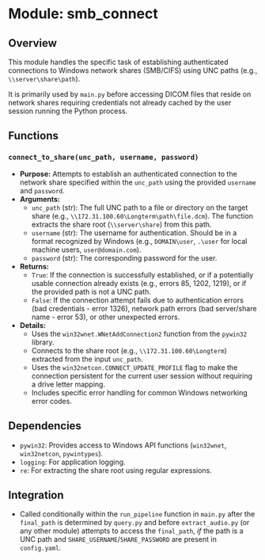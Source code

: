 # Module: smb_connect

## Overview

This module handles the specific task of establishing authenticated connections to Windows network shares (SMB/CIFS) using UNC paths (e.g., `\\server\share\path`).

It is primarily used by `main.py` before accessing DICOM files that reside on network shares requiring credentials not already cached by the user session running the Python process.

## Functions

### `connect_to_share(unc_path, username, password)`

*   **Purpose:** Attempts to establish an authenticated connection to the network share specified within the `unc_path` using the provided `username` and `password`.
*   **Arguments:**
    *   `unc_path` (str): The full UNC path to a file or directory on the target share (e.g., `\\172.31.100.60\Longterm\path\file.dcm`). The function extracts the share root (`\\server\share`) from this path.
    *   `username` (str): The username for authentication. Should be in a format recognized by Windows (e.g., `DOMAIN\user`, `.\user` for local machine users, `user@domain.com`).
    *   `password` (str): The corresponding password for the user.
*   **Returns:**
    *   `True`: If the connection is successfully established, or if a potentially usable connection already exists (e.g., errors 85, 1202, 1219), or if the provided path is not a UNC path.
    *   `False`: If the connection attempt fails due to authentication errors (bad credentials - error 1326), network path errors (bad server/share name - error 53), or other unexpected errors.
*   **Details:**
    *   Uses the `win32wnet.WNetAddConnection2` function from the `pywin32` library.
    *   Connects to the share root (e.g., `\\172.31.100.60\Longterm`) extracted from the input `unc_path`.
    *   Uses the `win32netcon.CONNECT_UPDATE_PROFILE` flag to make the connection persistent for the current user session without requiring a drive letter mapping.
    *   Includes specific error handling for common Windows networking error codes.

## Dependencies

*   `pywin32`: Provides access to Windows API functions (`win32wnet`, `win32netcon`, `pywintypes`).
*   `logging`: For application logging.
*   `re`: For extracting the share root using regular expressions.

## Integration

*   Called conditionally within the `run_pipeline` function in `main.py` after the `final_path` is determined by `query.py` and before `extract_audio.py` (or any other module) attempts to access the `final_path`, *if* the path is a UNC path and `SHARE_USERNAME`/`SHARE_PASSWORD` are present in `config.yaml`. 
